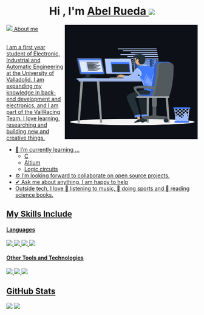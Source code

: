 <h1 align="center"><b>Hi , I'm <a href="https://github.com/Aryagm">Abel Rueda  </b><img src="https://media.giphy.com/media/hvRJCLFzcasrR4ia7z/giphy.gif" width="35"></h1>
<p><img align="right" height="300" width="350" src="https://raw.githubusercontent.com/SubhadeepZilong/SubhadeepZilong/main/icons/animation_500_kxa883sd.gif" alt="SubhadeepZilong" /></p>
<picture><img src = "https://github.com/7oSkaaa/7oSkaaa/blob/main/Images/about_me.gif?raw=true" width = 50px></picture> About me <br> <br>

I am a first year student of Electronic, Industrial and Automatic Engineering at the University of Valladolid. I am expanding my knowledge in back-end development and electronics, and I am part of the VallRacing Team. I love learning, researching and building new and creative things.
- 🚀​ I’m currently learning ...
  - C
  - Altium
  - Logic circuits
- ​⚙️​ I’m looking forward to collaborate on open source projects.
- ✔ Ask me about anything, I am happy to help<br>
- Outside tech, I love 🎵 listening to music, 🎾​ doing sports and 📖 reading science books.


## My Skills Include

<h4> Languages </h4>
<span> 
  <img src="https://img.shields.io/badge/HTML5-E34F26?style=for-the-badge&logo=html5&logoColor=white">
  <img src="https://img.shields.io/badge/CSS3-1572B6?style=for-the-badge&logo=css3&logoColor=white">
  <img src="https://img.shields.io/badge/python-3670A0?style=for-the-badge&logo=python&logoColor=ffdd54">
  <img src= "https://img.shields.io/badge/-Arduino-00979D?style=for-the-badge&logo=Arduino&logoColor=white">

</span>


<h4> Other Tools and Technologies </h4>
<span>
  <img src="https://img.shields.io/badge/Anaconda-%2344A833.svg?style=for-the-badge&logo=anaconda&logoColor=white">
  <img src="https://img.shields.io/badge/Notion-%23000000.svg?style=for-the-badge&logo=notion&logoColor=white">
  <img src="https://img.shields.io/badge/Visual%20Studio%20Code-0078d7.svg?style=for-the-badge&logo=visual-studio-code&logoColor=white">

</span>

## GitHub Stats

[![](https://github-readme-stats.vercel.app/api?username=abelruesan&show_icons=true&theme=algolia&hide_border=true&locale=en)](https://github.com/abelruesan)
[![](https://github-readme-streak-stats.herokuapp.com/?user=abelruesan&theme=algolia)](https://github.com/valentinawerle)
</div>

